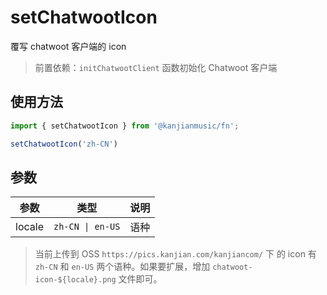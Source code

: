 # setChatwootIcon
覆写 chatwoot 客户端的 icon

> 前置依赖：`initChatwootClient` 函数初始化 Chatwoot 客户端

## 使用方法

```ts
import { setChatwootIcon } from '@kanjianmusic/fn';

setChatwootIcon('zh-CN')
```

## 参数

| 参数 | 类型 | 说明 |
| --- | --- | --- |
| locale | `zh-CN \| en-US` | 语种 |

> 当前上传到 OSS `https://pics.kanjian.com/kanjiancom/` 下 的 icon 有 `zh-CN` 和 `en-US` 两个语种。如果要扩展，增加 `chatwoot-icon-${locale}.png` 文件即可。


